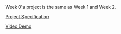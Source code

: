 Week 0's project is the same as Week 1 and Week 2.

[Project Specification](https://cs50.harvard.edu/web/2020/projects/0/search/)

[Video Demo](https://www.youtube.com/watch?v=DeWTwtOvKeU)

